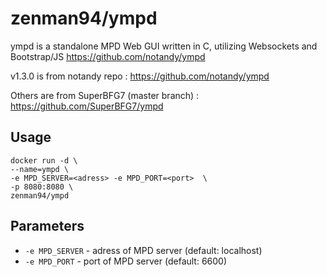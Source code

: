 # zenman94/ympd

ympd is a standalone MPD Web GUI written in C, utilizing Websockets and Bootstrap/JS https://github.com/notandy/ympd

v1.3.0 is from notandy repo : https://github.com/notandy/ympd

Others are from SuperBFG7 (master branch) : https://github.com/SuperBFG7/ympd

## Usage

```
docker run -d \
--name=ympd \
-e MPD_SERVER=<adress> -e MPD_PORT=<port>  \
-p 8080:8080 \
zenman94/ympd
```

## Parameters

* `-e MPD_SERVER` - adress of MPD server (default: localhost)
* `-e MPD_PORT` - port of MPD server (default: 6600)


